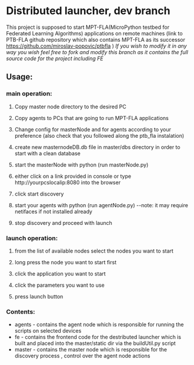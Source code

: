 # Distributed launcher, dev branch

This project is supposed to start MPT-FLA(MicroPython testbed for Federated Learning Algorithms) applications on remote machines (link to PTB-FLA github repository which also contains MPT-FLA as its successor https://github.com/miroslav-popovic/ptbfla )
*If you wish to modify it in any way you wish feel free to fork and modify this branch as it contains the full source code for the project including FE*

## Usage:
### main operation:
  1. Copy master node directory to the desired PC
  
  2. Copy agents to PCs that are going to run MPT-FLA applications
  
  3. Change config for masterNode and for agents according to your preference (also check that you followed along the ptb_fla instalation)
  
  4. create new masternodeDB.db file in master/dbs directory in order to start with a clean database
  
  5. start the masterNode with python (run masterNode.py)
  
  6. either click on a link provided in console or type http://yourpcslocalip:8080 into the browser
  
  7. click start discovery
  
  8. start your agents with python (run agentNode.py) --note: it may require netifaces if not installed already
  
  9. stop discovery and proceed with launch 
### launch operation:
  1. from the list of available nodes select the nodes you want to start
 
  2. long press the node you want to start first
  
  3. click the application you want to start
  
  4. click the parameters you want to use
  
  5. press launch button


### Contents:

- agents - contains the agent node which is responsible for running the scripts on selected devices
- fe - contains the frontend code for the destributed launcher which is built and placed into the master/static dir via the buildUtil.py script
- master - contains the master node which is responsible for the discovery process , control over the agent node actions
